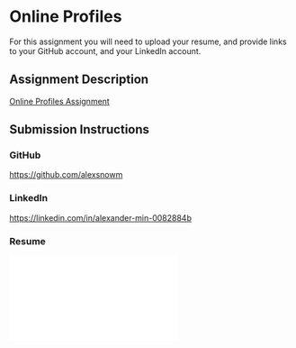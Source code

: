 # Online Profiles
For this assignment you will need to upload your resume, and provide links to your GitHub account, and your LinkedIn account.

## Assignment Description
[Online Profiles Assignment](https://education.launchcode.org/liftoff/assignments/online-profiles/)

## Submission Instructions

### GitHub
https://github.com/alexsnowm

### LinkedIn
https://linkedin.com/in/alexander-min-0082884b

### Resume
![My resume](/C1-Online_Profiles/Alex_Min_Resume_2018.pdf)
